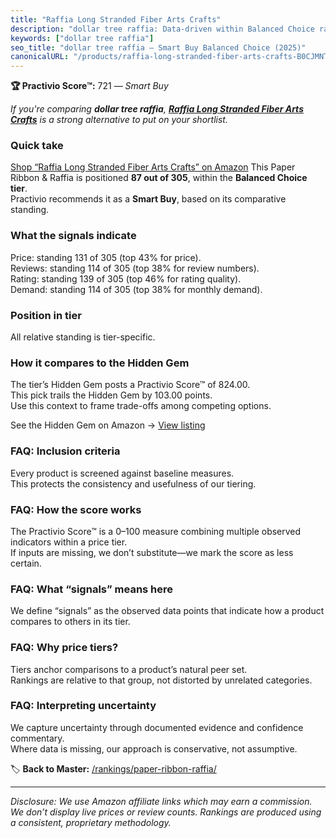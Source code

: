 ```yaml
---
title: "Raffia Long Stranded Fiber Arts Crafts"
description: "dollar tree raffia: Data-driven within Balanced Choice ranking using the Practivio Score™. Positioned by quality, value, demand, findability, momentum."
keywords: ["dollar tree raffia"]
seo_title: "dollar tree raffia — Smart Buy Balanced Choice (2025)"
canonicalURL: "/products/raffia-long-stranded-fiber-arts-crafts-B0CJMNT3N8/"
---
```


**🏆 Practivio Score™:** 721 — _Smart Buy_


*If you're comparing **dollar tree raffia**, **[Raffia Long Stranded Fiber Arts Crafts](https://www.amazon.com/dp/B0CJMNT3N8?tag=practivio-20)** is a strong alternative to put on your shortlist.*
### Quick take
[Shop “Raffia Long Stranded Fiber Arts Crafts” on Amazon](https://www.amazon.com/dp/B0CJMNT3N8?tag=practivio-20)
This Paper Ribbon & Raffia is positioned **87 out of 305**, within the **Balanced Choice tier**.  
Practivio recommends it as a **Smart Buy**, based on its comparative standing.

### What the signals indicate
Price: standing 131 of 305 (top 43% for price).  
Reviews: standing 114 of 305 (top 38% for review numbers).  
Rating: standing 139 of 305 (top 46% for rating quality).  
Demand: standing 114 of 305 (top 38% for monthly demand).

### Position in tier
All relative standing is tier-specific.

### How it compares to the Hidden Gem
The tier’s Hidden Gem posts a Practivio Score™ of 824.00.  
This pick trails the Hidden Gem by 103.00 points.  
Use this context to frame trade-offs among competing options.  

See the Hidden Gem on Amazon → [View listing](https://www.amazon.com/dp/B0D1K9L96S?tag=practivio-20)

### FAQ: Inclusion criteria
Every product is screened against baseline measures.  
This protects the consistency and usefulness of our tiering.

### FAQ: How the score works
The Practivio Score™ is a 0–100 measure combining multiple observed indicators within a price tier.  
If inputs are missing, we don’t substitute—we mark the score as less certain.

### FAQ: What “signals” means here
We define “signals” as the observed data points that indicate how a product compares to others in its tier.

### FAQ: Why price tiers?
Tiers anchor comparisons to a product’s natural peer set.  
Rankings are relative to that group, not distorted by unrelated categories.

### FAQ: Interpreting uncertainty
We capture uncertainty through documented evidence and confidence commentary.  
Where data is missing, our approach is conservative, not assumptive.


🏷️ **Back to Master:** [/rankings/paper-ribbon-raffia/](/rankings/paper-ribbon-raffia/)

---
_Disclosure: We use Amazon affiliate links which may earn a commission. We don’t display live prices or review counts. Rankings are produced using a consistent, proprietary methodology._
